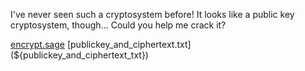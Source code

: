 I've never seen such a cryptosystem before! It looks like a public key cryptosystem, though... Could you help me crack it?

[encrypt.sage](${encrypt_sage})  
[publickey_and_ciphertext.txt](${publickey_and_ciphertext_txt})